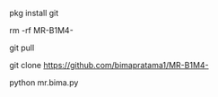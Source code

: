 


pkg install git

rm -rf MR-B1M4-

git pull

git clone https://github.com/bimapratama1/MR-B1M4-

python mr.bima.py



